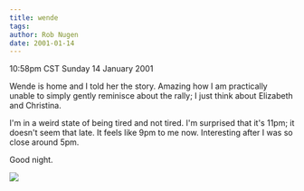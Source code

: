 ```yaml
---
title: wende
tags: 
author: Rob Nugen
date: 2001-01-14
---
```


<title>Wende Wende Wende Wende Wende</title>
<p class=date>10:58pm CST Sunday 14 January 2001</p>

<p>Wende is home and I told her the story.  Amazing how I am
practically unable to simply gently reminisce about the rally; I just
think about Elizabeth and Christina.</p>

<p>I'm in a weird state of being tired and not tired.  I'm surprised
that it's 11pm; it doesn't seem that late.  It feels like 9pm to me
now.  Interesting after I was so close around 5pm.</p>

<p>Good night.</p>

<p><img src='/images/rob/wL-ROB.gif'/></p>


